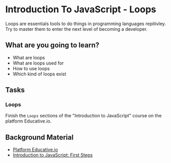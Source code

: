 # Introduction To JavaScript -  Loops

Loops are essentials tools to do things in programming languages repitivley. Try to master them to enter the next level of becoming a developer.


## What are you going to learn?

* What are loops
* What are loops used for
* How to use loops
* Which kind of loops exist

## Tasks

### Loops
Finish the `Loops` sections of the "Introduction to JavaScript" course on the platform Educative.io.

## Background Material
* [Platform Educative.io](https://www.educative.io/)
* [Introduction to JavaScript: First Steps](https://www.educative.io/courses/introduction-to-javascript-first-steps)
